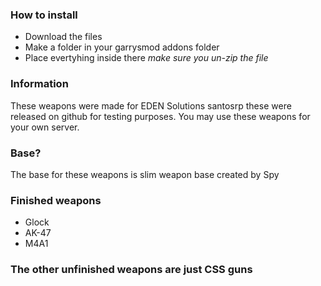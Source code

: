 ### How to install 
  - Download the files
  - Make a folder in your garrysmod addons folder 
  - Place evertyhing inside there *make sure you un-zip the file*

### Information
  These weapons were made for EDEN Solutions santosrp these were released on github for testing purposes. You may use these weapons for your own server. 

### Base?
  The base for these weapons is slim weapon base created by Spy

### Finished weapons 
  - Glock 
  - AK-47
  - M4A1

### The other unfinished weapons are just CSS guns
